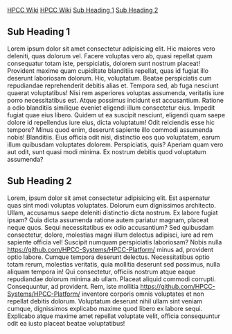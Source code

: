 [HPCC Wiki](https://hpccsystems.atlassian.net/wiki/spaces/hpcc/overview)      <!-- Broken Link -->
[HPCC Wiki](https://hpccsystems.atlassian.net/wiki/spaces/hpcc/overview)  <!-- Working Link -->
[Sub Heading 1](#sub-heading-1)  <!-- Working Link -->
[Sub Heading 2](#sub-heading-2)  <!-- Working Link -->

## Sub Heading 1
Lorem ipsum dolor sit amet consectetur adipisicing elit. Hic maiores vero deleniti, quas dolorum vel.
Facere voluptas vero ab, quasi repellat quam consequatur totam iste, perspiciatis, dolorem sunt nostrum placeat!
Provident maxime quam cupiditate blanditiis repellat, quas id fugiat illo deserunt laboriosam dolorum. Hic, voluptatum.
Beatae perspiciatis cum repudiandae reprehenderit debitis alias et. Tempora sed, ab fuga nesciunt quaerat voluptatibus!
Nisi rem asperiores voluptas assumenda, veritatis iure porro necessitatibus est. Atque possimus incidunt est accusantium.
Ratione a odio blanditiis similique eveniet eligendi illum consectetur eius. Impedit fugiat quae eius libero.
Quidem ut ea suscipit nesciunt, eligendi quam saepe dolore id repellendus iure eius, dicta voluptatum!
Odit reiciendis esse hic tempore? Minus quod enim, deserunt sapiente illo commodi assumenda nobis! Blanditiis.
Eius officia odit nisi, distinctio eos quo voluptatem, earum illum quibusdam voluptates dolorem. Perspiciatis, quis?
Aperiam quam vero aut odit, sunt quasi modi minima. Ex nostrum debitis quod voluptatum assumenda?
## Sub Heading 2

Lorem, ipsum dolor sit amet consectetur adipisicing elit. Est aspernatur quas sint modi voluptas voluptates.
Dolorum eum dignissimos architecto. Ullam, accusamus saepe deleniti distinctio dicta nostrum. Ex labore fugiat ipsam?
Quia dicta assumenda ratione autem pariatur magnam, placeat neque quos. Sequi necessitatibus ex odio accusantium?
Sed quibusdam consectetur, dolore, molestias magni illum delectus adipisci, iure ad rem sapiente officia vel!
Suscipit numquam perspiciatis laboriosam? Nobis nulla https://github.com/HPCC-Systems/HPCC-Platform/  minus ad, provident optio labore. Cumque tempora deserunt delectus.
Necessitatibus optio totam rerum, molestias veritatis, quia mollitia deserunt sed possimus, nulla aliquam tempora in!
Qui consectetur, officiis nostrum atque eaque repudiandae dolorum minima ab ullam. Placeat aliquid commodi corrupti.
Consequuntur, ad provident. Rem, iste mollitia https://github.com/HPCC-Systems/HPCC-Platform/ inventore corporis omnis voluptates et non repellat debitis dolorum.
Voluptatum deserunt nihil ullam sint veniam cumque, dignissimos explicabo maxime quod libero ex labore sequi.
Explicabo atque maxime amet repellat voluptate velit, officia consequuntur odit ea iusto placeat beatae voluptatibus!

